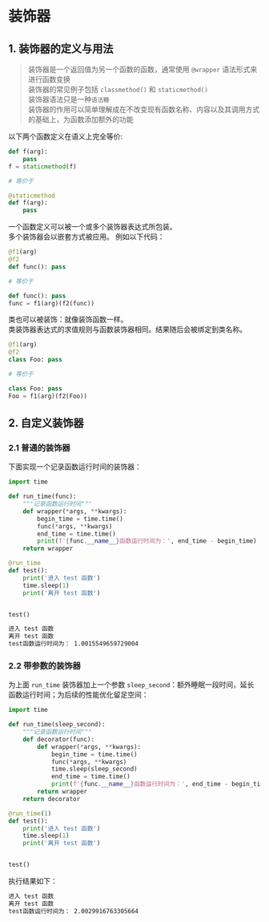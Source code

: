 # 装饰器

## 1. 装饰器的定义与用法

> 装饰器是一个返回值为另一个函数的函数，通常使用 `@wrapper` 语法形式来进行函数变换  
> 装饰器的常见例子包括 `classmethod()` 和 `staticmethod()`  
> 装饰器语法只是一种`语法糖`  
> 装饰器的作用可以简单理解成在不改变现有函数名称、内容以及其调用方式的基础上，为函数添加额外的功能


以下两个函数定义在语义上完全等价:
```python
def f(arg):
    pass
f = staticmethod(f)

# 等价于

@staticmethod
def f(arg):
    pass
```

一个函数定义可以被一个或多个装饰器表达式所包装。  
多个装饰器会以嵌套方式被应用。 例如以下代码：

```python
@f1(arg)
@f2
def func(): pass

# 等价于

def func(): pass
func = f1(arg)(f2(func))
```

类也可以被装饰：就像装饰函数一样。  
类装饰器表达式的求值规则与函数装饰器相同。结果随后会被绑定到类名称。

```python
@f1(arg)
@f2
class Foo: pass

# 等价于

class Foo: pass
Foo = f1(arg)(f2(Foo))
```

## 2. 自定义装饰器

### 2.1 普通的装饰器
下面实现一个记录函数运行时间的装饰器：
```python
import time

def run_time(func):
    """记录函数运行时间"""
    def wrapper(*args, **kwargs):
        begin_time = time.time()
        func(*args, **kwargs)
        end_time = time.time()
        print(f'{func.__name__}函数运行时间为：', end_time - begin_time)
    return wrapper

@run_time
def test():
    print('进入 test 函数')
    time.sleep(1)
    print('离开 test 函数')


test()
```

```txt
进入 test 函数
离开 test 函数
test函数运行时间为： 1.0015549659729004
```

### 2.2 带参数的装饰器
为上面 `run_time` 装饰器加上一个参数 `sleep_second`：额外睡眠一段时间，延长函数运行时间；为后续的性能优化留足空间：

```python
import time

def run_time(sleep_second):
    """记录函数运行时间"""
    def decorator(func):
        def wrapper(*args, **kwargs):
            begin_time = time.time()
            func(*args, **kwargs)
            time.sleep(sleep_second)
            end_time = time.time()
            print(f'{func.__name__}函数运行时间为：', end_time - begin_time)
        return wrapper
    return decorator

@run_time(1)
def test():
    print('进入 test 函数')
    time.sleep(1)
    print('离开 test 函数')


test()
```

执行结果如下：
```txt
进入 test 函数
离开 test 函数
test函数运行时间为： 2.0029916763305664
```
